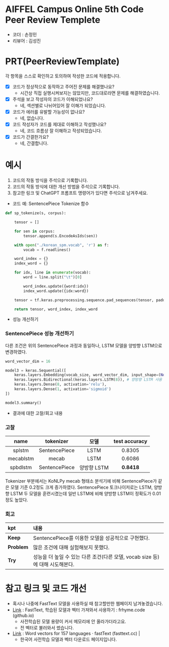 # AIFFEL Campus Online 5th Code Peer Review Templete
- 코더 : 손정민
- 리뷰어 : 김성진


# PRT(PeerReviewTemplate) 
각 항목을 스스로 확인하고 토의하여 작성한 코드에 적용합니다.

- [x] 코드가 정상적으로 동작하고 주어진 문제를 해결했나요?
  - 시간상 직접 실행시켜보지는 않았지만, 코드대로라면 문제를 해결하였습니다.
- [x] 주석을 보고 작성자의 코드가 이해되었나요?
  - 네, 섹션별로 나뉘어있어 잘 이해가 되었습니다. 
- [x] 코드가 에러를 유발할 가능성이 없나요?
  - 네, 없습니다.
- [x] 코드 작성자가 코드를 제대로 이해하고 작성했나요?
  - 네, 코드 흐름상 잘 이해하고 작성되었습니다.
- [x] 코드가 간결한가요?
  - 네, 간결합니다.

# 예시
1. 코드의 작동 방식을 주석으로 기록합니다.
2. 코드의 작동 방식에 대한 개선 방법을 주석으로 기록합니다.
3. 참고한 링크 및 ChatGPT 프롬프트 명령어가 있다면 주석으로 남겨주세요.


- 코드 예: SentencePiece Tokenize 함수
```python
def sp_tokenize(s, corpus): 

    tensor = []

    for sen in corpus:
        tensor.append(s.EncodeAsIds(sen))

    with open("./korean_spm.vocab", 'r') as f:
        vocab = f.readlines()

    word_index = {}
    index_word = {}

    for idx, line in enumerate(vocab):
        word = line.split("\t")[0]

        word_index.update({word:idx})
        index_word.update({idx:word})

    tensor = tf.keras.preprocessing.sequence.pad_sequences(tensor, padding='post')

    return tensor, word_index, index_word
```

- 성능 개선하기

### SentencePiece 성능 개선하기
다른 조건은 위의 SentencePiece 과정과 동일하나, LSTM 모델을 양방향 LSTM으로 변경하였다.

```python
word_vector_dim = 16

model3 = keras.Sequential([
    keras.layers.Embedding(vocab_size, word_vector_dim, input_shape=(None,)),
    keras.layers.Bidirectional(keras.layers.LSTM(8)), # 양방향 LSTM 사용
    keras.layers.Dense(8, activation='relu'),
    keras.layers.Dense(1, activation='sigmoid')
])

model3.summary()
```

- 결과에 대한 고찰/회고 내용

### 고찰
|name|tokenizer|모델|test accuracy|
|:---:|:---:|:---:|:---:|
|splstm|SentencePiece|LSTM|0.8305|
|mecablstm|mecab|LSTM|0.6086|
|spbdlstm|SentencePiece|양방향 LSTM|**0.8418**|  

Tokenizer 부분에서는 KoNLPy mecab 형태소 분석기에 비해 SentencePiece가 같은 모델 기준 0.2정도 크게 증가하였다. SentencePiece 토크나이저로는 LSTM, 양방향 LSTM 두 모델을 훈련시켰는데 일반 LSTM에 비해 양방향 LSTM이 정확도가 0.01정도 높았다.  

### 회고
|kpt|내용|
|:---|:---|
|**Keep**|SentencePiece를 이용한 모델을 성공적으로 구현했다.|
|**Problem**|많은 조건에 대해 실험해보지 못했다.|
|**Try**|성능을 더 높일 수 있는 다른 조건(다른 모델, vocab size 등)에 대해 시도해본다.|


# 참고 링크 및 코드 개선

- 혹시나 나중에 FastText 모델을 사용하실 때 참고할만한 웹페이지 남겨놓겠습니다.
- [Link](https://frhyme.github.io/nlp/fasttext_pretrained_wiki/) : FastText, 학습된 모델과 벡터 가져와서 사용하기 : frhyme.code (github.io)
    - 사전학습된 모델 용량이 커서 메모리에 안 올라가더라고요.
    - 전 벡터로 불러와서 썼습니다.
- [Link](https://fasttext.cc/docs/en/crawl-vectors.html) : Word vectors for 157 languages · fastText (fasttext.cc) |
    - 한국어 사전학습 모델과 벡터 다운로드 페이지입니다.
